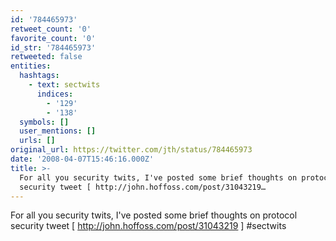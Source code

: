 ```yaml
---
id: '784465973'
retweet_count: '0'
favorite_count: '0'
id_str: '784465973'
retweeted: false
entities:
  hashtags:
    - text: sectwits
      indices:
        - '129'
        - '138'
  symbols: []
  user_mentions: []
  urls: []
original_url: https://twitter.com/jth/status/784465973
date: '2008-04-07T15:46:16.000Z'
title: >-
  For all you security twits, I've posted some brief thoughts on protocol
  security tweet [ http://john.hoffoss.com/post/31043219…
---
```


For all you security twits, I've posted some brief thoughts on protocol security tweet [ http://john.hoffoss.com/post/31043219 ] #sectwits